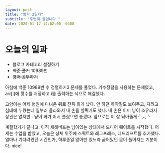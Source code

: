 ```yaml
---
layout: post
title: "방학 2일차"
subtitle: "두번째 글입니다."
date: 2020-01-17 14:02:00 -0400
---
```



# 오늘의 일과

- 블로그 카테고리 설정하기
- ~~백준 풀기~~ 10989번
- ~~영어 공부하기~~

 아침에 백준 10989번 수 정렬하기3 문제를 풀었다.
 기수정렬을 사용하는 문제였고, arr[i]에 횟수를 저장하고 i를 출력하는 식으로 해결했다.

 고양이는 어제 병원에 다녀온 뒤로 잔뜩 화가 났다.
 안 하던 하악질도 보여주고, 자려고 침대에 누웠는데 일부러 올라와서 내 손을 할퀴기도 했다. 
 내 손은 이미 냥이 소유라서 상관은 없지만.. 냥이 화가 어서 풀렸으면 좋겠다. 
 앞으로는 이 잘 닦아줄게╯︿╰

 계절학기가 끝나고, 아직 새해버프는 남아있는 상태에서 드디어 웨이트를 시작했다. 어제는 수업을 받았고, 오늘은 상체 위주에 스쿼트와 레그프레스, 데드리프트를 추가했다. 얼마나 기다려왔던 시간인가, 하루종일 앉아만 있느라 굳어있던 몸이 풀어지는 기분이다. nice!